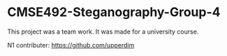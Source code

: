 # CMSE492-Steganography-Group-4

This project was a team work. It was made for a university course.

N1 contributer: https://github.com/upperdim
